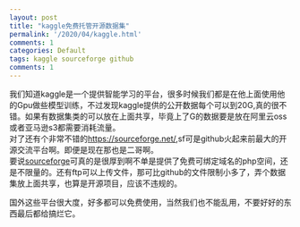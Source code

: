 ```yaml
---
layout: post
title: "kaggle免费托管开源数据集"
permalink: '/2020/04/kaggle.html'
comments: 1
categories: Default
tags: kaggle sourceforge github
comments: 1
---
```

我们知道kaggle是一个提供智能学习的平台，很多时候我们都是在他上面使用他的Gpu做些模型训练，不过发现kaggle提供的公开数据每个可以到20G,真的很不错。如果有数据集类的可以放在上面共享，毕竟上了G的数据要是放在阿里云oss或者亚马逊s3都需要消耗流量。  
对了还有个非常不错的<https://sourceforge.net/>,sf可是github火起来前最大的开源交流平台啊。即便是现在那也是二哥啊。  
要说[sourceforge](https://sourceforge.net/)可真的是很厚到啊不单是提供了免费可绑定域名的php空间，还是不限量的。还有ftp可以上传文件，那可比github的文件限制小多了，弄个数据集放上面共享，也算是开源项目，应该不违规的。  
  
国外这些平台很大度，好多都可以免费使用，当然我们也不能乱用，不要好好的东西最后都给搞烂它。  
  